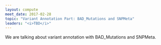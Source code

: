 ```yaml
---
layout: compute
meet_date: 2017-02-28
topic: "Variant Annotation Part: BAD_Mutations and SNPMeta"
leaders: "<i>TBD</i>"
---
```


We are talking about variant annotation with BAD_Mutations and SNPMeta.
